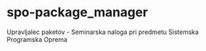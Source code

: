 # spo-package_manager
Upravljalec paketov - Seminarska naloga pri predmetu Sistemska Programska Oprema
